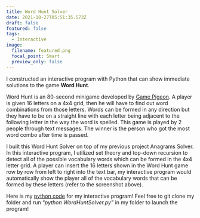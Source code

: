 ```yaml
---
title: Word Hunt Solver
date: 2021-10-27T05:51:35.573Z
draft: false
featured: false
tags:
  - Interactive
image:
  filename: featured.png
  focal_point: Smart
  preview_only: false
---
```

I constructed an interactive program with Python that can show immediate solutions to the game **Word Hunt**. 

Word Hunt is an 80-second minigame developed by [Game Pigeon](http://gamepigeonapp.com/). A player is given 16 letters on a 4x4 grid, then he will have to find out word combinations from those letters. Words can be formed in any direction but they have to be on a straight line with each letter being adjacent to the following letter in the way the word is spelled. This game is played by 2 people through text messages. The winner is the person who got the most word combo after time is passed.

I built this Word Hunt Solver on top of my previous project Anagrams Solver. In this interactive program, I utilized set theory and top-down recursion to detect all of the possible vocabulary words which can be formed in the 4x4 letter grid. A player can insert the 16 letters shown in the Word Hunt game row by row from left to right into the text bar, my interactive program would automatically show the player all of the vocabulary words that can be formed by these letters (refer to the screenshot above).

Here is my [python code](https://github.com/tinghanlin/wordhunt-solver) for my interactive program! Feel free to git clone my folder and run “*python WordHuntSolver.py”* in my folder to launch the program!